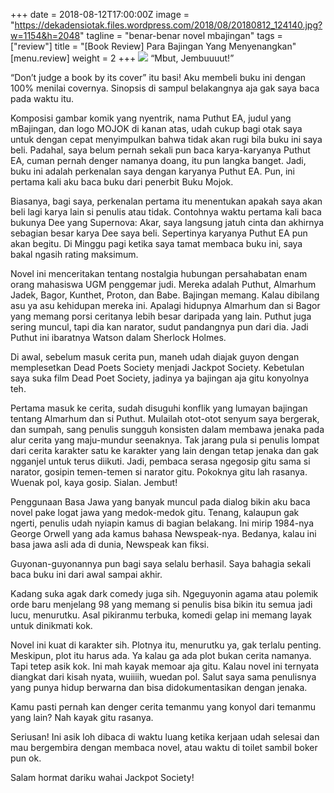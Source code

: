 +++
date = 2018-08-12T17:00:00Z
image = "https://dekadensiotak.files.wordpress.com/2018/08/20180812_124140.jpg?w=1154&h=2048"
tagline = "benar-benar novel mbajingan"
tags = ["review"]
title = "[Book Review] Para Bajingan Yang Menyenangkan"
[menu.review]
weight = 2
+++
![](https://dekadensiotak.files.wordpress.com/2018/08/20180812_124140.jpg?w=1154&h=2048)
    “Mbut, Jembuuuut!”

“Don’t judge a book by its cover” itu basi! Aku membeli buku ini dengan 100% menilai covernya. Sinopsis di sampul belakangnya aja gak saya baca pada waktu itu.

Komposisi gambar komik yang nyentrik, nama Puthut EA, judul yang mBajingan, dan logo MOJOK di kanan atas, udah cukup bagi otak saya untuk dengan cepat menyimpulkan bahwa tidak akan rugi bila buku ini saya beli. Padahal, saya belum pernah sekali pun baca karya-karyanya Puthut EA, cuman pernah denger namanya doang, itu pun langka banget. Jadi, buku ini adalah perkenalan saya dengan karyanya Puthut EA. Pun, ini pertama kali aku baca buku dari penerbit Buku Mojok.

Biasanya, bagi saya, perkenalan pertama itu menentukan apakah saya akan beli lagi karya lain si penulis atau tidak. Contohnya waktu pertama kali baca bukunya Dee yang Supernova: Akar, saya langsung jatuh cinta dan akhirnya sebagian besar karya Dee saya beli. Sepertinya karyanya Puthut EA pun akan begitu. Di Minggu pagi ketika saya tamat membaca buku ini, saya bakal ngasih rating maksimum.

Novel ini menceritakan tentang nostalgia hubungan persahabatan enam orang mahasiswa UGM penggemar judi. Mereka adalah Puthut, Almarhum Jadek, Bagor, Kunthet, Proton, dan Babe. Bajingan memang. Kalau dibilang asu ya asu kehidupan mereka ini. Apalagi hidupnya Almarhum dan si Bagor yang memang porsi ceritanya lebih besar daripada yang lain. Puthut juga sering muncul, tapi dia kan narator, sudut pandangnya pun dari dia. Jadi Puthut ini ibaratnya Watson dalam Sherlock Holmes.

Di awal, sebelum masuk cerita pun, maneh udah diajak guyon dengan memplesetkan Dead Poets Society menjadi Jackpot Society. Kebetulan saya suka film Dead Poet Society, jadinya ya bajingan aja gitu konyolnya teh.

Pertama masuk ke cerita, sudah disuguhi konflik yang lumayan bajingan tentang Almarhum dan si Puthut. Mulailah otot-otot senyum saya bergerak, dan sumpah, sang penulis sungguh konsisten dalam membawa jenaka pada alur cerita yang maju-mundur seenaknya. Tak jarang pula si penulis lompat dari cerita karakter satu ke karakter yang lain dengan tetap jenaka dan gak ngganjel untuk terus diikuti. Jadi, pembaca serasa ngegosip gitu sama si narator, gosipin temen-temen si narator gitu. Pokoknya gitu lah rasanya. Wuenak pol, kaya gosip. Sialan. Jembut!

Penggunaan Basa Jawa yang banyak muncul pada dialog bikin aku baca novel pake logat jawa yang medok-medok gitu. Tenang, kalaupun gak ngerti, penulis udah nyiapin kamus di bagian belakang. Ini mirip 1984-nya George Orwell yang ada kamus bahasa Newspeak-nya. Bedanya, kalau ini basa jawa asli ada di dunia, Newspeak kan fiksi.

Guyonan-guyonannya pun bagi saya selalu berhasil. Saya bahagia sekali baca buku ini dari awal sampai akhir.

Kadang suka agak dark comedy juga sih. Ngeguyonin agama atau polemik orde baru menjelang 98 yang memang si penulis bisa bikin itu semua jadi lucu, menurutku. Asal pikiranmu terbuka, komedi gelap ini memang layak untuk dinikmati kok.

Novel ini kuat di karakter sih. Plotnya itu, menurutku ya, gak terlalu penting. Meskipun, plot itu harus ada. Ya kalau ga ada plot bukan cerita namanya. Tapi tetep asik kok. Ini mah kayak memoar aja gitu. Kalau novel ini ternyata diangkat dari kisah nyata, wuiiiih, wuedan pol. Salut saya sama penulisnya yang punya hidup berwarna dan bisa didokumentasikan dengan jenaka.

Kamu pasti pernah kan denger cerita temanmu yang konyol dari temanmu yang lain? Nah kayak gitu rasanya.

Seriusan! Ini asik loh dibaca di waktu luang ketika kerjaan udah selesai dan mau bergembira dengan membaca novel, atau waktu di toilet sambil boker pun ok.

Salam hormat dariku wahai Jackpot Society!